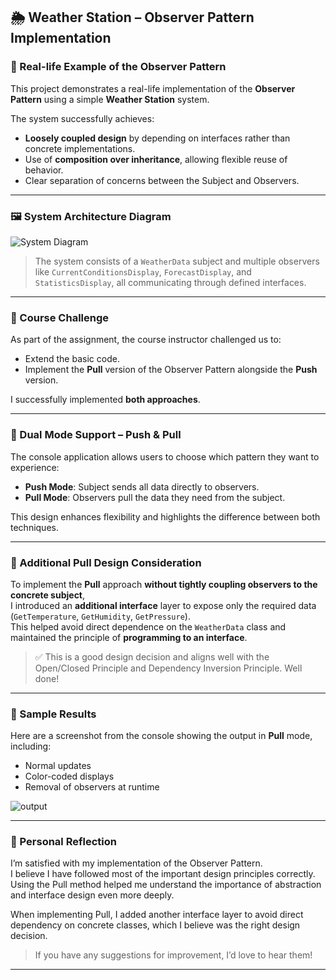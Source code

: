 ## 🌦️ Weather Station – Observer Pattern Implementation

### 📌 Real-life Example of the Observer Pattern

This project demonstrates a real-life implementation of the **Observer Pattern** using a simple **Weather Station** system.

The system successfully achieves:
- **Loosely coupled design** by depending on interfaces rather than concrete implementations.
- Use of **composition over inheritance**, allowing flexible reuse of behavior.
- Clear separation of concerns between the Subject and Observers.

---

### 🖼️ System Architecture Diagram

![System Diagram](https://github.com/user-attachments/assets/504c1c29-de7e-4ccf-acc9-dc123fa22dea)

> The system consists of a `WeatherData` subject and multiple observers like `CurrentConditionsDisplay`, `ForecastDisplay`, and `StatisticsDisplay`, all communicating through defined interfaces.

---

### 🧠 Course Challenge

As part of the assignment, the course instructor challenged us to:
- Extend the basic code.
- Implement the **Pull** version of the Observer Pattern alongside the **Push** version.

I successfully implemented **both approaches**.

---

### 🧭 Dual Mode Support – Push & Pull

The console application allows users to choose which pattern they want to experience:
- **Push Mode**: Subject sends all data directly to observers.
- **Pull Mode**: Observers pull the data they need from the subject.

This design enhances flexibility and highlights the difference between both techniques.

---

### 🎯 Additional Pull Design Consideration

To implement the **Pull** approach **without tightly coupling observers to the concrete subject**,  
I introduced an **additional interface** layer to expose only the required data (`GetTemperature`, `GetHumidity`, `GetPressure`).  
This helped avoid direct dependence on the `WeatherData` class and maintained the principle of **programming to an interface**.

> ✅ This is a good design decision and aligns well with the Open/Closed Principle and Dependency Inversion Principle. Well done!

---

### 📸 Sample Results

Here are a screenshot from the console showing the output in **Pull** mode, including:

- Normal updates
- Color-coded displays
- Removal of observers at runtime

![output](https://github.com/user-attachments/assets/f6692514-0565-4af8-94a1-d8d20907781d)

---

### 💬 Personal Reflection

I’m satisfied with my implementation of the Observer Pattern.  
I believe I have followed most of the important design principles correctly.  
Using the Pull method helped me understand the importance of abstraction and interface design even more deeply.

When implementing Pull, I added another interface layer to avoid direct dependency on concrete classes, which I believe was the right design decision.

> If you have any suggestions for improvement, I’d love to hear them!

---

